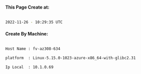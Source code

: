 
   
#### This Page Create at:

```bash

2022-11-26 - 10:29:35 UTC

```

#### Create By Machine:

```bash

Host Name : fv-az308-634

platform  : Linux-5.15.0-1023-azure-x86_64-with-glibc2.31

Ip Local  : 10.1.0.69

```

